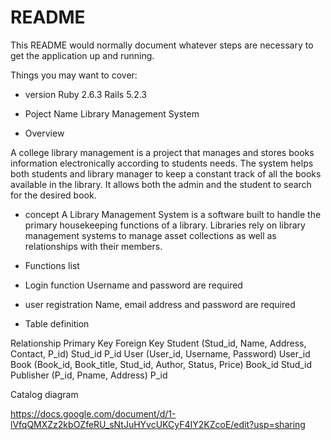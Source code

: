 # README

This README would normally document whatever steps are necessary to get the
application up and running.

Things you may want to cover:

* version
Ruby 2.6.3
Rails 5.2.3

* Poject Name 
Library Management System

*  Overview

A college library management is a project that manages and stores books information electronically according to students needs. The system helps both students and library manager to keep a constant track of all the books available in the library. It allows both the admin and the student to search for the desired book.

* concept
A Library Management System is a software built to handle the primary housekeeping functions of a library. Libraries rely on library management systems to manage asset collections as well as relationships with their members.

* Functions list
* Login function
Username and password are required

* user registration
Name, email address and password are required

* Table definition

Relationship	                                         Primary Key	                    Foreign  Key
Student  (Stud_id, Name, Address,  Contact, P_id)	       Stud_id                         	P_id
User (User_id, Username,  Password)	                        User_id	
Book (Book_id, Book_title, Stud_id, Author, Status, Price)	Book_id  	                    Stud_id
Publisher  (P_id,  Pname, Address)                        	P_id	

Catalog  diagram

https://docs.google.com/document/d/1-lVfqQMXZz2kbOZfeRU_sNtJuHYvcUKCyF4IY2KZcoE/edit?usp=sharing